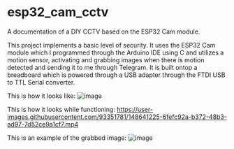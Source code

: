 # esp32_cam_cctv
A documentation of a DIY CCTV based on the ESP32 Cam module.

This project implements a basic level of security. It uses the ESP32 Cam module which I programmed through the Arduino IDE using C and utilizes a motion sensor, activating and grabbing images when there is motion detected and sending it to me through Telegram. It is built ontop a breadboard which is powered through a USB adapter through the FTDI USB to TTL Serial converter.

This is how it looks like:
![image](https://user-images.githubusercontent.com/93351781/148641195-e5f69f7c-5f2e-46a8-8e00-01d2e7e85309.png)

This is how it looks while functioning:
https://user-images.githubusercontent.com/93351781/148641225-6fefc92a-b372-48b3-ad97-7d52ce9a1cf7.mp4

This is an example of the grabbed image:
![image](https://user-images.githubusercontent.com/93351781/148641219-af8e9935-96a6-47cd-8fe2-1c8708cd9de3.png)
